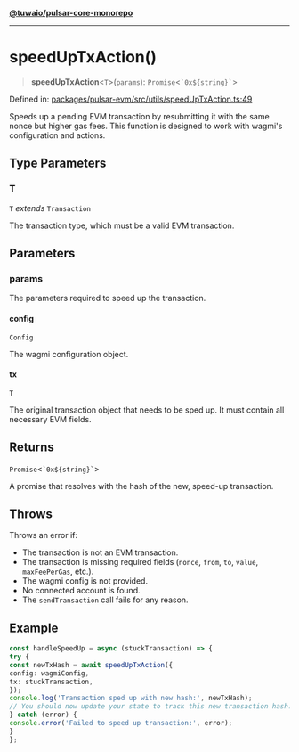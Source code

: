 [**@tuwaio/pulsar-core-monorepo**](../../../README.md)

***

# speedUpTxAction()

> **speedUpTxAction**\<`T`\>(`params`): `Promise`\<`` `0x${string}` ``\>

Defined in: [packages/pulsar-evm/src/utils/speedUpTxAction.ts:49](https://github.com/TuwaIO/pulsar-core/blob/36ff61e9e8d908e475c7475f7c6c5f5fe7eec72c/packages/pulsar-evm/src/utils/speedUpTxAction.ts#L49)

Speeds up a pending EVM transaction by resubmitting it with the same nonce but higher gas fees.
This function is designed to work with wagmi's configuration and actions.

## Type Parameters

### T

`T` *extends* `Transaction`

The transaction type, which must be a valid EVM transaction.

## Parameters

### params

The parameters required to speed up the transaction.

#### config

`Config`

The wagmi configuration object.

#### tx

`T`

The original transaction object that needs to be sped up. It must contain all necessary EVM fields.

## Returns

`Promise`\<`` `0x${string}` ``\>

A promise that resolves with the hash of the new, speed-up transaction.

## Throws

Throws an error if:
- The transaction is not an EVM transaction.
- The transaction is missing required fields (`nonce`, `from`, `to`, `value`, `maxFeePerGas`, etc.).
- The wagmi config is not provided.
- No connected account is found.
- The `sendTransaction` call fails for any reason.

## Example

```ts
const handleSpeedUp = async (stuckTransaction) => {
try {
const newTxHash = await speedUpTxAction({
config: wagmiConfig,
tx: stuckTransaction,
});
console.log('Transaction sped up with new hash:', newTxHash);
// You should now update your state to track this new transaction hash.
} catch (error) {
console.error('Failed to speed up transaction:', error);
}
};
```
